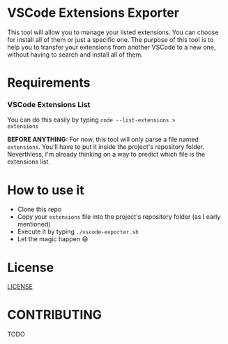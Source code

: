 # VSCode Extensions Exporter
This tool will allow you to manage your listed extensions. You can choose for install all of them or just a specific one. The purpose of this tool is to help you to transfer your extensions from another VSCode to a new one, without having to search and install all of them.

# Requirements
### VSCode Extensions List

You can do this easily by typing <code>code --list-extensions > extensions</code>

**BEFORE ANYTHING:** For now, this tool will only parse a file named <code>extensions</code>. You'll have to put it inside the project's repository folder. Neverthless, I'm already thinking on a way to predict which file is the extensions list. 

# How to use it

* Clone this repo
* Copy your <code>extensions</code> file into the project's repository folder (as I early mentioned)
* Execute it by typing <code>./vscode-exporter.sh</code>
* Let the magic happen :smile:

# License
[LICENSE](LICENSE)

# CONTRIBUTING
TODO